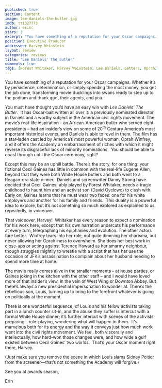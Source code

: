 ```yaml
---
published: true
section: Content
image: lee-daniels-the-butler.jpg
imdb: tt1327773
author: erinc
stars: 3
excerpt: "You have something of a reputation for your Oscar campaigns. Whether it&rsquo;s by persistence, determination, or simply spending the most money, you get the job done, transforming movie ducklings into swans ready to step up to the podium and thank god, their agents, and you.&nbsp;"
position: Executive Producer
addressee: Harvey Weinstein
layout: review
categories: reviews
title: "Lee Daniels' The Butler"
comments: true
tags: [Forest Whitaker, Harvey Weinstein, Lee Daniels, Letters, Oprah, Oscar, The Butler]
---
```

<p>You have something of a reputation for your Oscar campaigns. Whether it&rsquo;s by persistence, determination, or simply spending the most money, you get the job done, transforming movie ducklings into swans ready to step up to the podium and thank god, their agents, and you.&nbsp;</p>
<p>You must have thought you&rsquo;d have an easy win with <em>Lee Daniels&rsquo; The Butler</em>.&nbsp; It has Oscar-bait written all over it: a previously nominated director in Daniels and a worthy subject in the American civil rights movement. The movie&rsquo;s real-life inspiration &ndash; an African-American butler who served eight presidents &ndash; had an insider&rsquo;s view on some of 20<sup>th</sup> Century America&rsquo;s most important historical events, and Daniels is able to revel in them. The film has a star-laden cast led by America&rsquo;s most powerful woman, Oprah Winfrey, and it offers the Academy an embarrassment of riches with which it might reverse its disgraceful lack of minority nominations.&nbsp; You should be able to coast through until the Oscar ceremony, right?</p>
<p>Except this may be an uphill battle. There&rsquo;s the story, for one thing: your fictional Cecil Gaines has little in common with the real-life Eugene Allen, beyond that they were both White House butlers and both went to a Reagan-era state dinner. &nbsp;Daniels and screenwriter Danny Strong have decided that Cecil Gaines, ably played by Forest Whitaker, needs a tragic childhood to haunt him and an activist son (David Oyelowo) to clash with. Early on, Gaines learns that he must wear two faces: one for his white employers and another for his family and friends.&nbsp; This duality is a powerful idea to explore, but it&rsquo;s not something so much explored as explained to us, repeatedly, in voiceover.</p>
<p>That voiceover, Harvey!&nbsp; Whitaker has every reason to expect a nomination for his work here, except that his own narration undercuts his performance at every turn, telegraphing his epiphanies and evolution. The other actors fare better.&nbsp; Winfrey tears into her role, not quite dimming her charisma, but never allowing her Oprah-ness to overwhelm. She does her best work in close-ups or acting against Terence Howard as her smarmy neighbour, though struggles mightily to wrestle with a script that has her use the occasion of JFK&rsquo;s assassination to complain about her husband needing to spend more time at home.</p>
<p>The movie really comes alive in the smaller moments &ndash; at house parties, or Gaines joking in the kitchen with the other staff &ndash; and I would have loved more of that insider&rsquo;s view, in the vein of West Wing or Downton Abbey. But there&rsquo;s always a new presidential impersonation to wonder at. There&rsquo;s the rebellious son, Louis, turning up to bring to the forefront whatever is going on politically at the moment.</p>
<p>There is one wonderful sequence, of Louis and his fellow activists taking part in a lunch counter sit-in, and the abuse they suffer is intercut with a formal White House dinner; it&rsquo;s further intercut with scenes of the activists preparing&mdash;role-playing, wondering what will happen to them.&nbsp; It&rsquo;s marvelous both for its energy and the way it conveys just how much work went into the civil rights movement. We feel, both viscerally and intellectually, how hard-won those changes were, and how wide a gulf existed between Cecil Gaines&rsquo; two worlds.&nbsp; That&rsquo;s your Oscar moment right there, Harvey.</p>
<p>(Just make sure you remove the scene in which Louis slams Sidney Poitier from the screener&mdash;that&rsquo;s not something the Academy will forgive.)</p>
<p>See you at awards season,</p>
<p>Erin</p>
